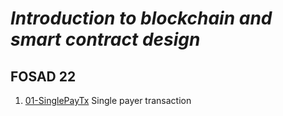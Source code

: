 # *Introduction to blockchain and smart contract design*
## FOSAD 22 ##

1. [01-SinglePayTx](01-SinglePayTx) Single payer transaction

